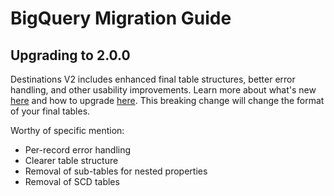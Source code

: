 # BigQuery Migration Guide

## Upgrading to 2.0.0

Destinations V2 includes enhanced final table structures, better error handling, and other usability improvements. Learn more about what's new [here](/understanding-airbyte/typing-deduping) and how to upgrade [here](/release_notes/upgrading_to_destinations_v2). This breaking change will change the format of your final tables.

Worthy of specific mention:

- Per-record error handling
- Clearer table structure
- Removal of sub-tables for nested properties
- Removal of SCD tables
